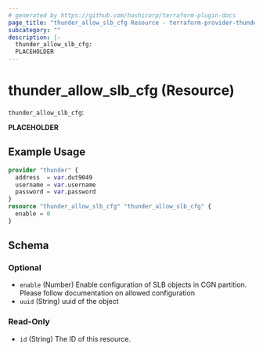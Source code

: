 ```yaml
---
# generated by https://github.com/hashicorp/terraform-plugin-docs
page_title: "thunder_allow_slb_cfg Resource - terraform-provider-thunder"
subcategory: ""
description: |-
  thunder_allow_slb_cfg:
  PLACEHOLDER
---
```


# thunder_allow_slb_cfg (Resource)

`thunder_allow_slb_cfg`: 

__PLACEHOLDER__

## Example Usage

```terraform
provider "thunder" {
  address  = var.dut9049
  username = var.username
  password = var.password
}
resource "thunder_allow_slb_cfg" "thunder_allow_slb_cfg" {
  enable = 0
}
```

<!-- schema generated by tfplugindocs -->
## Schema

### Optional

- `enable` (Number) Enable configuration of SLB objects in CGN partition. Please follow documentation on allowed configuration
- `uuid` (String) uuid of the object

### Read-Only

- `id` (String) The ID of this resource.


